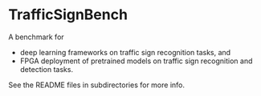 # TrafficSignBench
A benchmark for 
- deep learning frameworks on traffic sign recognition tasks, and 
- FPGA deployment of pretrained models on traffic sign recognition and detection tasks. 

See the README files in subdirectories for more info.